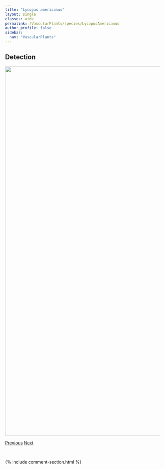 ```yaml
---
title: "Lycopus americanus"
layout: single
classes: wide
permalink: /VascularPlants/species/LycopusAmericanus
author_profile: false
sidebar:
  nav: "VascularPlants"
---
```


<h2>Detection</h2>

<a href="https://drive.google.com/uc?export=view&id=1Rz57db-iyr-jy6mDk3D_n7DRsprUVg3W">
<img src="https://drive.google.com/uc?export=view&id=1Rz57db-iyr-jy6mDk3D_n7DRsprUVg3W" height = "1200" width = "800">
</a>


<a href="/DevelopmentWebsite/VascularPlants/species/LycopodiumLagopus" class="pagination--pager" title="Lycopodium lagopus">Previous</a> <a href="/DevelopmentWebsite/VascularPlants/species/LycopusAsper" class="pagination--pager" title="Lycopus asper">Next</a>

<p>&nbsp;</p>

{% include comment-section.html %}
